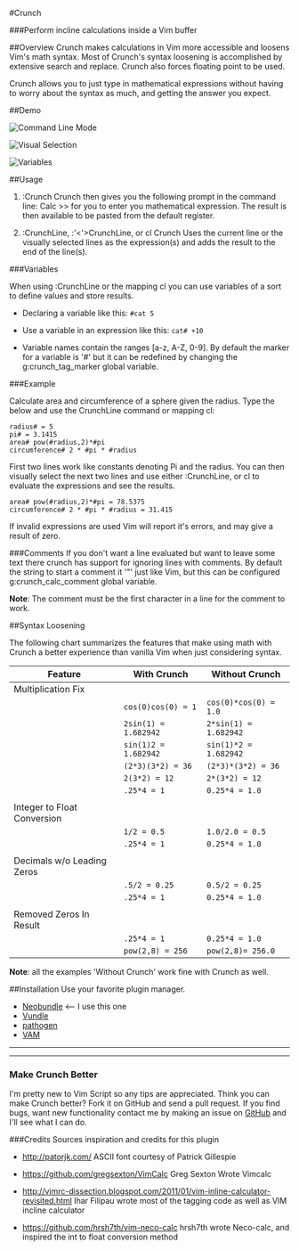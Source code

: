 #Crunch

###Perform incline calculations inside a Vim buffer

##Overview
Crunch makes calculations in Vim more accessible and loosens Vim's math syntax.
Most of Crunch's syntax loosening is accomplished by extensive search and
replace. Crunch also forces floating point to be used. 

Crunch allows you to just type in mathematical expressions without having to
worry about the syntax as much, and getting the answer you expect. 

##Demo

![Command Line Mode](http://i.imgur.com/uJbfln9.gif)

![Visual Selection](http://i.imgur.com/2Q2zTyt)

![Variables](http://i.imgur.com/lxwbqG8)

##Usage
1. :Crunch
    Crunch then gives you the following prompt in the command line:
    Calc >>
    for you to enter you mathematical expression. The result is then available
    to be pasted from the default register.

2. :CrunchLine, :'<'>CrunchLine, or <leader>cl
    Crunch Uses the current line or the visually selected lines as the
    expression(s) and adds the result to the end of the line(s).

###Variables

When using :CrunchLine or the mapping <leader>cl you can use variables of a
sort to define values and store results. 

* Declaring a variable like this: 
  `#cat 5` 

* Use a variable in an expression like this:
  `cat# +10`

* Variable names contain the ranges [a-z, A-Z, 0-9]. By default the marker for
  a variable is '#' but it can be redefined by changing the g:crunch_tag_marker
  global variable. 

###Example 

Calculate area and circumference of a sphere given the radius. Type the below
and use the CrunchLine command or mapping <leader>cl:

    radius# = 5
    pi# = 3.1415
    area# pow(#radius,2)*#pi
    circumference# 2 * #pi * #radius 

First two lines work like constants denoting Pi and the radius. You can then
visually select the next two lines and use either :CrunchLine, or <leader>cl
to evaluate the expressions and see the results.

    area# pow(#radius,2)*#pi = 78.5375
    circumference# 2 * #pi * #radius = 31.415

If invalid expressions are used Vim will report it's errors, and may give a
result of zero.


###Comments
If you don't want a line evaluated but want to leave some text there crunch
has support for ignoring lines with comments. By default the string to start a
comment it '"' just like Vim, but this can be configured g:crunch_calc_comment
global variable. 

**Note**: The comment must be the first character in a line for the comment to
work.


##Syntax Loosening

The following chart summarizes the features that make using math with Crunch a
better experience than vanilla Vim when just considering syntax. 

|       **Feature**         |    **With Crunch**    |   **Without Crunch**   |
| ------------------------- | --------------------- | ---------------------- |
| Multiplication Fix        |                       |                        |
|                           |`cos(0)cos(0) = 1`     |`cos(0)*cos(0) = 1.0`   |
|                           |`2sin(1) = 1.682942`   |`2*sin(1) = 1.682942`   |
|                           |`sin(1)2 = 1.682942`   |`sin(1)*2 = 1.682942`   |
|                           |`(2*3)(3*2) = 36`      |`(2*3)*(3*2) = 36`      |
|                           |`2(3*2) = 12`          |`2*(3*2) = 12`          |
|                           |`.25*4 = 1`            |`0.25*4 = 1.0`          |
|                           |                       |                        |
|Integer to Float Conversion|                       |                        |
|                           |`1/2 = 0.5`            |`1.0/2.0 = 0.5`         |
|                           |`.25*4 = 1`            |`0.25*4 = 1.0`          |
|                           |                       |                        |
|Decimals w/o Leading Zeros |                       |                        |
|                           |`.5/2 = 0.25`          |`0.5/2 = 0.25`          |
|                           |`.25*4 = 1`            |`0.25*4 = 1.0`          |
|                           |                       |                        |
|Removed Zeros In Result    |                       |                        |
|                           |`.25*4 = 1`            |`0.25*4 = 1.0`          |
|                           |`pow(2,8) = 256`       |`pow(2,8)= 256.0`       |
**Note**: all the examples 'Without Crunch' work fine with Crunch as well.

##Installation
Use your favorite plugin manager.
* [Neobundle](https://github.com/Shougo/neobundle.vim) <-- I use this one
* [Vundle](https://github.com/gmarik/vundle)
* [pathogen](https://github.com/tpope/vim-pathogen)
* [VAM](https://github.com/MarcWeber/vim-addon-manager)


------------------------------------------------------------------------------
------------------------------------------------------------------------------

### Make Crunch Better
I'm pretty new to Vim Script so any tips are appreciated. Think you can make
Crunch better? Fork it on GitHub and send a pull request. If you find bugs,
want new functionality contact me by making an issue on
[GitHub](https://github.com/arecarn/crunch/issues) and I'll see what I can do. 

###Credits
Sources inspiration and credits for this plugin

- http://patorjk.com/
  ASCII font courtesy of Patrick Gillespie 

- https://github.com/gregsexton/VimCalc
  Greg Sexton Wrote Vimcalc

- http://vimrc-dissection.blogspot.com/2011/01/vim-inline-calculator-revisited.html
  Ihar Filipau wrote most of the tagging code as well as VIM incline
  calculator 

- https://github.com/hrsh7th/vim-neco-calc
  hrsh7th wrote Neco-calc, and inspired the int to float conversion method
